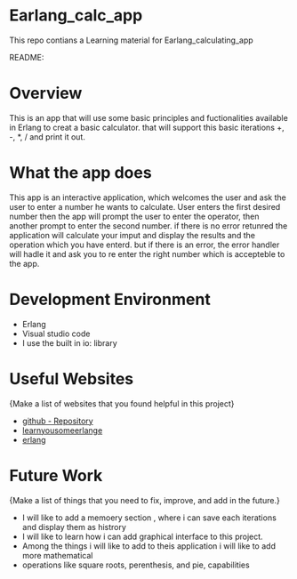 # Earlang_calc_app
This repo contians a Learning material for Earlang_calculating_app


README:
# Overview

This is an app that will use some basic principles and fuctionalities available in Erlang to creat a basic calculator. that will support this basic iterations +, -, *, / and print it out.


# What the app does
This app is an interactive application, which welcomes the user and ask the user to enter a number he wants to calculate. User enters the first desired number then the app will prompt the user to enter the operator, then another prompt to enter the second number. if there is no error retunred the application will calculate your imput and display the results and the operation which you have enterd. 
but if there is an error, the error handler will hadle it and ask you to re enter the right number which is accepteble to the app.




# Development Environment

* Erlang 
* Visual studio code 
* I use the built in io: library


# Useful Websites

{Make a list of websites that you found helpful in this project}
* [github -  Repository](https://github.com/josephiu/Earlang_calc_app)
* [learnyousomeerlange](https://learnyousomeerlang.com/)
* [erlang](https://www.erlang.org/)




# Future Work

{Make a list of things that you need to fix, improve, and add in the future.}
* I will like to add a memoery section , where i can save each iterations and display them as histrory
* I will like  to learn how i can add graphical interface to this project.
* Among the things i will like to add to theis application i will like to add more mathematical
* operations like square roots, perenthesis, and pie, capabilities 

